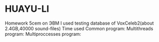 # HUAYU-LI
Homework 5cem on ЭВМ
I used testing database of VoxCeleb2(about 2.4GB,40000 sound-files)
Time used
Common program:
Multithreads program:
Multiproccesses program:
